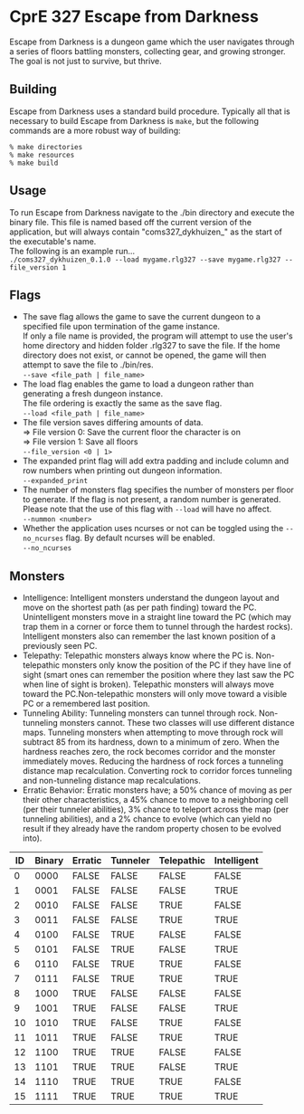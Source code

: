 # CprE 327 Escape from Darkness #

Escape from Darkness is a dungeon game which the user navigates through a series of floors battling monsters, collecting gear, and growing stronger. The goal is not just to survive, but thrive.

## Building ##
Escape from Darkness uses a standard build procedure. Typically all that is necessary to build Escape from Darkness is `make`, but the following commands are a more robust way of building:

    % make directories
    % make resources
    % make build

## Usage
To run Escape from Darkness navigate to the ./bin directory and execute the binary file. This file is named based off the current version of the application, but will always contain "coms327_dykhuizen_" as the start of the executable's name.
<br>
The following is an example run...
<br>
`./coms327_dykhuizen_0.1.0 --load mygame.rlg327 --save mygame.rlg327 --file_version 1`

## Flags
* The save flag allows the game to save the current dungeon to a specified file upon termination of the game instance.<br>If only a file name is provided, the program will attempt to use the user's home directory and hidden folder .rlg327 to save the file. If the home directory does not exist, or cannot be opened, the game will then attempt to save the file to ./bin/res.<br>`--save <file_path | file_name>`
* The load flag enables the game to load a dungeon rather than generating a fresh dungeon instance.<br>The file ordering is exactly the same as the save flag.<br>`--load <file_path | file_name>`
* The file version saves differing amounts of data.<br>=> File version 0: Save the current floor the character is on<br>=> File version 1: Save all floors<br>`--file_version <0 | 1>` 
* The expanded print flag will add extra padding and include column and row numbers when printing out dungeon information.<br>`--expanded_print`
* The number of monsters flag specifies the number of monsters per floor to generate. If the flag is not present, a random number is generated. Please note that the use of this flag with `--load` will have no affect.<br>`--nummon <number>`
* Whether the application uses ncurses or not can be toggled using the `--no_ncurses` flag. By default ncurses will be enabled.<br>`--no_ncurses`

## Monsters
* Intelligence: Intelligent monsters understand the dungeon layout and move on the shortest path (as per path finding) toward the PC. Unintelligent monsters move in a straight line toward the PC (which may trap them in a corner or force them to tunnel through the hardest rocks). Intelligent monsters also can remember the last known position of a previously seen PC.
* Telepathy: Telepathic monsters always know where the PC is. Non-telepathic monsters only know the position of the PC if they have line of sight (smart ones can remember the position where they last saw the PC when line of sight is broken). Telepathic monsters will always move toward the PC.Non-telepathic monsters will only move toward a visible PC or a remembered last position.
* Tunneling Ability: Tunneling monsters can tunnel through rock. Non-tunneling monsters cannot. These two classes will use different distance maps. Tunneling monsters when attempting to move through rock will subtract 85 from its hardness, down to a minimum of zero. When the hardness reaches zero, the rock becomes corridor and the monster immediately moves. Reducing the hardness
of rock forces a tunneling distance map recalculation. Converting rock to corridor forces tunneling and non-tunneling distance map recalculations.
* Erratic Behavior: Erratic monsters have; a 50% chance of moving as per their other characteristics, a 45% chance to move to a neighboring cell (per their tunneler abilities), 3% chance to teleport across the map (per tunneling abilities), and a 2% chance to evolve (which can yield no result if they already have the random property chosen to be evolved into).

| ID | Binary | Erratic | Tunneler | Telepathic | Intelligent |
|----|--------|---------|----------|------------|-------------|
|  0 |  0000  | FALSE   | FALSE    | FALSE      | FALSE       |
|  1 |  0001  | FALSE   | FALSE    | FALSE      | TRUE        |
|  2 |  0010  | FALSE   | FALSE    | TRUE       | FALSE       |
|  3 |  0011  | FALSE   | FALSE    | TRUE       | TRUE        |
|  4 |  0100  | FALSE   | TRUE     | FALSE      | FALSE       |
|  5 |  0101  | FALSE   | TRUE     | FALSE      | TRUE        |
|  6 |  0110  | FALSE   | TRUE     | TRUE       | FALSE       |
|  7 |  0111  | FALSE   | TRUE     | TRUE       | TRUE        |
|  8 |  1000  | TRUE    | FALSE    | FALSE      | FALSE       |
|  9 |  1001  | TRUE    | FALSE    | FALSE      | TRUE        |
| 10 |  1010  | TRUE    | FALSE    | TRUE       | FALSE       |
| 11 |  1011  | TRUE    | FALSE    | TRUE       | TRUE        |
| 12 |  1100  | TRUE    | TRUE     | FALSE      | FALSE       |
| 13 |  1101  | TRUE    | TRUE     | FALSE      | TRUE        |
| 14 |  1110  | TRUE    | TRUE     | TRUE       | FALSE       |
| 15 |  1111  | TRUE    | TRUE     | TRUE       | TRUE        |
